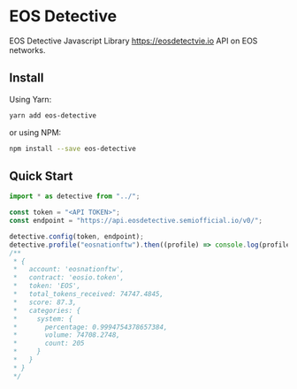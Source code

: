 # EOS Detective

EOS Detective Javascript Library <https://eosdetectvie.io> API on EOS networks.

## Install

Using Yarn:

```bash
yarn add eos-detective
```

or using NPM:

```bash
npm install --save eos-detective
```

## Quick Start

```js
import * as detective from "../";

const token = "<API TOKEN>";
const endpoint = "https://api.eosdetective.semiofficial.io/v0/";

detective.config(token, endpoint);
detective.profile("eosnationftw").then((profile) => console.log(profile));
/**
 * {
 *   account: 'eosnationftw',
 *   contract: 'eosio.token',
 *   token: 'EOS',
 *   total_tokens_received: 74747.4845,
 *   score: 87.3,
 *   categories: {
 *     system: {
 *       percentage: 0.9994754378657384,
 *       volume: 74708.2748,
 *       count: 205
 *     }
 *   }
 * }
 */
```
